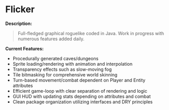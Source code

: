 
Flicker
======

<b>Description:</b>
<blockquote>Full-fledged graphical roguelike coded in Java. Work in progress with numerous features added daily.</blockquote>

<b>Current Features:</b>
* Procedurally generated caves/dungeons
* Sprite loading/rendering with animation and interpolation
* Transparency effects such as slow-moving fog
* Tile bitmasking for comprehensive world skinning
* Turn-based movement/combat dependent on Player and Entity attributes
* Efficient game-loop with clear separation of rendering and logic
* GUI HUD with updating stats depending on attributes and combat
* Clean package organization utilizing interfaces and DRY principles

